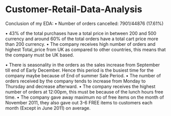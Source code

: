 # Customer-Retail-Data-Analysis

Conclusion of my EDA:
•	Number of orders cancelled: 7901/44876 (17.61%) 

•	43% of the total purchases have a total price in between 200 and 500 currency and around 60% of the total orders have a total cart price more than 200 currency.
•	The company receives high number of orders and highest Total_price from UK as compared to other countries, this means that the company must be UK based.

•	There is seasonality in the orders as the sales increase from September till end of Early December. Hence this period is the busiest time for the company maybe because of End of summer Sale Period.
•	The number of orders received by the company tends to increase from Monday to Thursday and decrease afterward.
•	The company receives the highest number of orders at 12:00pm, this must be because of the lunch hours free time.
•	The company gave away maximum no of free items on the month of November 2011, they also gave out 3-6 FREE items to customers each month (Except in June 2011) on average.
